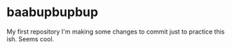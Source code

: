 # baabupbupbup
My first repository
I'm making some changes to commit just to practice this ish. Seems cool.
